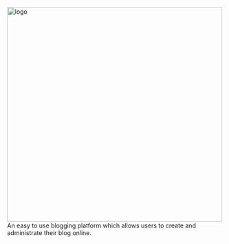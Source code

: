 <img src="https://github.com/anders0b/Typewrite/assets/142984147/58e4be95-2c27-474d-a0d4-e030a8914deb" alt="logo" width="500"/>
<br>
An easy to use blogging platform which allows users to create and administrate their blog online.
